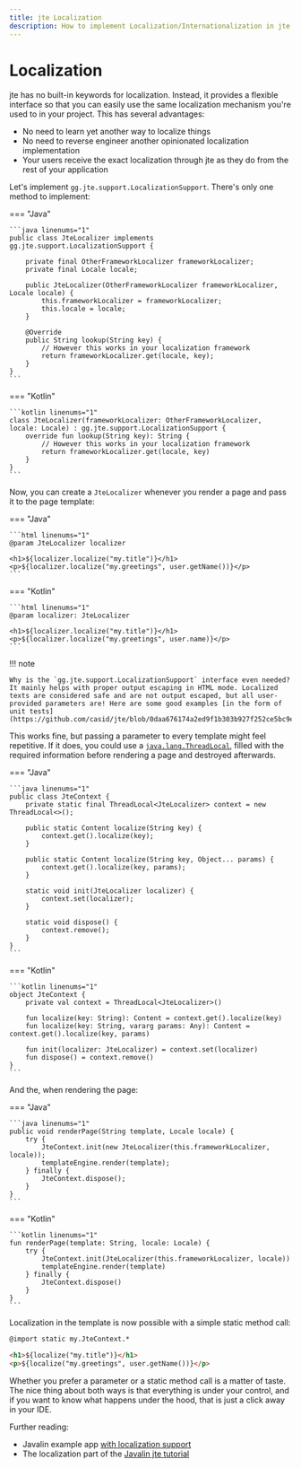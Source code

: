```yaml
---
title: jte Localization
description: How to implement Localization/Internationalization in jte.
---
```


# Localization

jte has no built-in keywords for localization. Instead, it provides a flexible interface so that you can easily use the same localization mechanism you're used to in your project. This has several advantages:

- No need to learn yet another way to localize things
- No need to reverse engineer another opinionated localization implementation
- Your users receive the exact localization through jte as they do from the rest of your application

Let's implement `gg.jte.support.LocalizationSupport`. There's only one method to implement:

=== "Java"

    ```java linenums="1"
    public class JteLocalizer implements gg.jte.support.LocalizationSupport {

        private final OtherFrameworkLocalizer frameworkLocalizer;
        private final Locale locale;

        public JteLocalizer(OtherFrameworkLocalizer frameworkLocalizer, Locale locale) {
            this.frameworkLocalizer = frameworkLocalizer;
            this.locale = locale;
        }

        @Override
        public String lookup(String key) {
            // However this works in your localization framework
            return frameworkLocalizer.get(locale, key);
        }
    }
    ```

=== "Kotlin"

    ```kotlin linenums="1"
    class JteLocalizer(frameworkLocalizer: OtherFrameworkLocalizer, locale: Locale) : gg.jte.support.LocalizationSupport {
        override fun lookup(String key): String {
            // However this works in your localization framework
            return frameworkLocalizer.get(locale, key)
        }
    }
    ```

Now, you can create a `JteLocalizer` whenever you render a page and pass it to the page template:

=== "Java"

    ```html linenums="1"
    @param JteLocalizer localizer

    <h1>${localizer.localize("my.title")}</h1>
    <p>${localizer.localize("my.greetings", user.getName())}</p>
    ```

=== "Kotlin"

    ```html linenums="1"
    @param localizer: JteLocalizer

    <h1>${localizer.localize("my.title")}</h1>
    <p>${localizer.localize("my.greetings", user.name)}</p>
    ```

!!! note

    Why is the `gg.jte.support.LocalizationSupport` interface even needed? It mainly helps with proper output escaping in HTML mode. Localized texts are considered safe and are not output escaped, but all user-provided parameters are! Here are some good examples [in the form of unit tests](https://github.com/casid/jte/blob/0daa676174a2ed9f1b303b927f252ce5bc9ef653/jte/src/test/java/gg/jte/TemplateEngine_HtmlOutputEscapingTest.java#L1099).

This works fine, but passing a parameter to every template might feel repetitive. If it does, you could use a [`java.lang.ThreadLocal`](https://docs.oracle.com/en/java/javase/17/docs/api/java.base/java/lang/ThreadLocal.html), filled with the required information before rendering a page and destroyed afterwards.

=== "Java"

    ```java linenums="1"
    public class JteContext {
        private static final ThreadLocal<JteLocalizer> context = new ThreadLocal<>();

        public static Content localize(String key) {
            context.get().localize(key);
        }

        public static Content localize(String key, Object... params) {
            context.get().localize(key, params);
        }

        static void init(JteLocalizer localizer) {
            context.set(localizer);
        }

        static void dispose() {
            context.remove();
        }
    }
    ```

=== "Kotlin"

    ```kotlin linenums="1"
    object JteContext {
        private val context = ThreadLocal<JteLocalizer>()

        fun localize(key: String): Content = context.get().localize(key)
        fun localize(key: String, vararg params: Any): Content = context.get().localize(key, params)

        fun init(localizer: JteLocalizer) = context.set(localizer)
        fun dispose() = context.remove()
    }
    ```

And the, when rendering the page:

=== "Java"

    ```java linenums="1"
    public void renderPage(String template, Locale locale) {
        try {
            JteContext.init(new JteLocalizer(this.frameworkLocalizer, locale));
            templateEngine.render(template);
        } finally {
            JteContext.dispose();
        }
    }
    ```

=== "Kotlin"

    ```kotlin linenums="1"
    fun renderPage(template: String, locale: Locale) {
        try {
            JteContext.init(JteLocalizer(this.frameworkLocalizer, locale))
            templateEngine.render(template)
        } finally {
            JteContext.dispose()
        }
    }
    ```

Localization in the template is now possible with a simple static method call:

```html
@import static my.JteContext.*

<h1>${localize("my.title")}</h1>
<p>${localize("my.greetings", user.getName())}</p>
```

Whether you prefer a parameter or a static method call is a matter of taste. The nice thing about both ways is that everything is under your control, and if you want to know what happens under the hood, that is just a click away in your IDE.

Further reading:

- Javalin example app [with localization support](https://github.com/casid/jte-javalin-tutorial)
- The localization part of the [Javalin jte tutorial](https://javalin.io/tutorials/jte)
